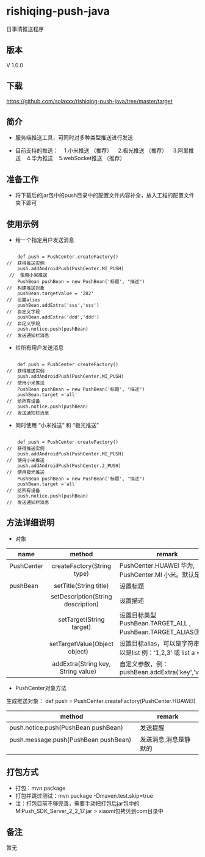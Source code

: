 # rishiqing-push-java
日事清推送程序

版本
-----
V 1.0.0



下载
-----
https://github.com/solaxxx/rishiqing-push-java/tree/master/target



简介
-----
* 服务端推送工具，可同时对多种类型推送进行发送

* 目前支持的推送：
    1.小米推送  （推荐）
    2.极光推送  （推荐）
    3.阿里推送
    4.华为推送
    5.webSocket推送 （推荐）


准备工作
-----
* 将下载后的jar包中的push目录中的配置文件内容补全，放入工程的配置文件夹下即可



使用示例
-----
* 给一个指定用户发送消息
<pre><code>
    def push = PushCenter.createFactory()                            //  获得推送实例
    push.addAndroidPush(PushCenter.MI_PUSH)                          //  使用小米推送
    PushBean pushBean = new PushBean('标题', "描述")                  //  构建推送对象
    pushBean.targetValue = '282'                                     //  设置alias
    pushBean.addExtra('sss','sss')                                   //  自定义字段  
    pushBean.addExtra('ddd','ddd')                                   //  自定义字段  
    push.notice.push(pushBean)                                       //  发送通知栏消息
</code></pre>

* 给所有用户发送消息
<pre><code>
    def push = PushCenter.createFactory()                             //  获得推送实例
    push.addAndroidPush(PushCenter.MI_PUSH)                           //  使用小米推送
    PushBean pushBean = new PushBean('标题', "描述")         
    pushBean.target ='all'                                            //  给所有设备
    push.notice.push(pushBean)                                        //  发送通知栏消息
</code></pre>

* 同时使用 “小米推送” 和 “极光推送” 
<pre><code>
    def push = PushCenter.createFactory()                             //  获得推送实例
    push.addAndroidPush(PushCenter.MI_PUSH)                           //  使用小米推送
    push.addAndroidPush(PushCenter.J_PUSH)                            //  使用极光推送
    PushBean pushBean = new PushBean('标题', "描述")         
    pushBean.target ='all'                                            //  给所有设备
    push.notice.push(pushBean)                                        //  发送通知栏消息
</code></pre>


方法详细说明
-----
* 对象

| name          | method        |remark |
| ------------- |:-------------:| ------- |
| PushCenter    | createFactory(String type) |PushCenter.HUAWEI 华为, PushCenter.MI 小米。默认是小米
| pushBean      | setTitle(String title)      |设置标题|
|               | setDescription(String description)      |设置描述|
|               | setTarget(String target)      |设置目标类型  PushBean.TARGET_ALL , PushBean.TARGET_ALIAS(默认) |
|               | setTargetValue(Object object)     | 设置目标alias，可以是字符串也可以是list  例：‘1,2,3’ 或 list a = [] |
|               | addExtra(String key, String value)      | 自定义参数，例：pushBean.addExtra('key','value')|

* PushCenter对象方法

生成推送对象：
def push = PushCenter.createFactory(PushCenter.HUAWEI)

| method        | remark     |
| ------------- | ------------- |
| push.notice.push(PushBean pushBean)  | 发送提醒 |
| push.message.push(PushBean pushBean)       | 发送消息,消息是静默的  |


打包方式
-----
* 打包：mvn package
* 打包并跳过测试：mvn package -Dmaven.test.skip=true
* 注：打包目前不够完善，需要手动把打包后jar包中的MiPush_SDK_Server_2_2_17.jar > xiaomi包拷贝到com目录中

备注
-----
暂无

